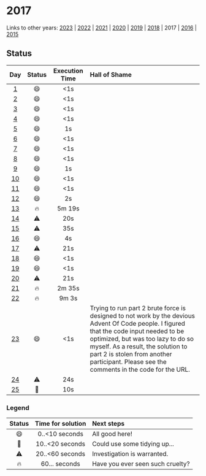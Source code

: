 # 2017 

Links to other years: 
[2023](https://github.com/Wave39/AdventOfCode/blob/master/AdventOfCode/Puzzles/2023/README.md) |
[2022](https://github.com/Wave39/AdventOfCode/blob/master/AdventOfCode/Puzzles/2022/README.md) |
[2021](https://github.com/Wave39/AdventOfCode/blob/master/AdventOfCode/Puzzles/2021/README.md) |
[2020](https://github.com/Wave39/AdventOfCode/blob/master/AdventOfCode/Puzzles/2020/README.md) |
[2019](https://github.com/Wave39/AdventOfCode/blob/master/AdventOfCode/Puzzles/2019/README.md) |
[2018](https://github.com/Wave39/AdventOfCode/blob/master/AdventOfCode/Puzzles/2018/README.md) |
2017 |
[2016](https://github.com/Wave39/AdventOfCode/blob/master/AdventOfCode/Puzzles/2016/README.md) |
[2015](https://github.com/Wave39/AdventOfCode/blob/master/AdventOfCode/Puzzles/2015/README.md)

## Status

| Day | Status | Execution Time | Hall of Shame |
| :---: | :---: | :---: | :--- |
| [1](https://adventofcode.com/2017/day/1) | :smile: | <1s |
| [2](https://adventofcode.com/2017/day/2) | :smile: | <1s |
| [3](https://adventofcode.com/2017/day/3) | :smile: | <1s |
| [4](https://adventofcode.com/2017/day/4) | :smile: | <1s |
| [5](https://adventofcode.com/2017/day/5) | :smile: | 1s |
| [6](https://adventofcode.com/2017/day/6) | :smile: | <1s |
| [7](https://adventofcode.com/2017/day/7) | :smile: | <1s |
| [8](https://adventofcode.com/2017/day/8) | :smile: | <1s |
| [9](https://adventofcode.com/2017/day/9) | :smile: | 1s |
| [10](https://adventofcode.com/2017/day/10) | :smile: | <1s |
| [11](https://adventofcode.com/2017/day/11) | :smile: | <1s |
| [12](https://adventofcode.com/2017/day/12) | :smile: | 2s |
| [13](https://adventofcode.com/2017/day/13) | :fire: | 5m 19s |
| [14](https://adventofcode.com/2017/day/14) | :warning: | 20s |
| [15](https://adventofcode.com/2017/day/15) | :warning: | 35s |
| [16](https://adventofcode.com/2017/day/16) | :smile: | 4s |
| [17](https://adventofcode.com/2017/day/17) | :warning: | 21s |
| [18](https://adventofcode.com/2017/day/18) | :smile: | <1s |
| [19](https://adventofcode.com/2017/day/19) | :smile: | <1s | 
| [20](https://adventofcode.com/2017/day/20) | :warning: | 21s |
| [21](https://adventofcode.com/2017/day/21) | :fire: | 2m 35s |
| [22](https://adventofcode.com/2017/day/22) | :fire: | 9m 3s |
| [23](https://adventofcode.com/2017/day/23) | :smile: | <1s | Trying to run part 2 brute force is designed to not work by the devious Advent Of Code people. I figured that the code input needed to be optimized, but was too lazy to do so myself. As a result, the solution to part 2 is stolen from another participant. Please see the comments in the code for the URL. |
| [24](https://adventofcode.com/2017/day/24) | :warning: | 24s |
| [25](https://adventofcode.com/2017/day/25) | :eyes: | 10s |

### Legend

| Status | Time for solution | Next steps |
| :---: | :---: | :--- |
| :smile: | 0..<10 seconds | All good here! |
| :eyes: | 10..<20 seconds | Could use some tidying up... |
| :warning: | 20..<60 seconds | Investigation is warranted. |
| :fire: | 60... seconds | Have you ever seen such cruelty? |
